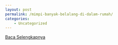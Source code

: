 ```yaml
---
layout: post
permalink: /mimpi-banyak-belalang-di-dalam-rumah/
categories:
    - Uncategorized
---
```


[Baca Selengkapnya](/07)